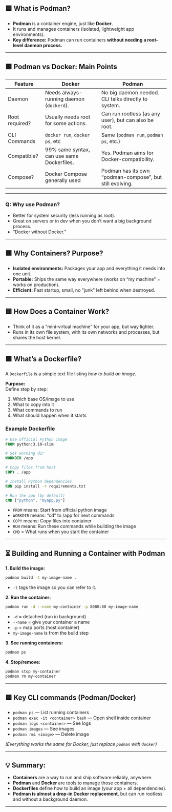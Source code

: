 ## 🟦 **What is Podman?**

- **Podman** is a container engine, just like **Docker**.
- It runs and manages containers (isolated, lightweight app environments).
- **Key difference:** Podman can run containers **without needing a root-level daemon process.**

---

## 🟩 **Podman vs Docker: Main Points**

| Feature        | Docker                   | Podman                       |
|----------------|-------------------------|------------------------------|
| Daemon         | Needs always-running daemon (`dockerd`). | No big daemon needed. CLI talks directly to system. |
| Root required? | Usually needs root for some actions.      | Can run rootless (as any user), but can also be root.         |
| CLI Commands   | `docker run`, `docker ps`, etc            | Same (`podman run`, `podman ps`, etc.)                |
| Compatible?    | 99% same syntax, can use same Dockerfiles.| Yes. Podman aims for Docker-compatibility.           |
| Compose?       | Docker Compose generally used              | Podman has its own “podman-compose”, but still evolving.|

---

### **Q: Why use Podman?**
- Better for system security (less running as root).
- Great on servers or in dev when you don’t want a big background process.
- “Docker without Docker.”

---

## 🟧 **Why Containers? Purpose?**

- **Isolated environments:** Packages your app and everything it needs into one unit.
- **Portable:** Ships the same way everywhere (works on “my machine” = works on production).
- **Efficient:** Fast startup, small, no "junk" left behind when destroyed.

---

## 🟨 **How Does a Container Work?**

- Think of it as a “mini-virtual machine” for your app, but way lighter.
- Runs in its own file system, with its own networks and processes, but shares the host kernel.

---

## 🟪 **What’s a Dockerfile?**

A `Dockerfile` is a simple text file listing *how to build an image.*

**Purpose:**  
Define step by step:  
1. Which base OS/image to use  
2. What to copy into it  
3. What commands to run  
4. What should happen when it starts

### **Example Dockerfile**
```Dockerfile
# Use official Python image
FROM python:3.10-slim

# Set working dir
WORKDIR /app

# Copy files from host
COPY . /app

# Install Python dependencies
RUN pip install -r requirements.txt

# Run the app (by default)
CMD ["python", "myapp.py"]
```
- `FROM` means: Start from official python image
- `WORKDIR` means: “cd” to /app for next commands
- `COPY` means: Copy files into container
- `RUN` means: Run these commands while building the image
- `CMD` = What runs when you start the container

---

## ⏳ **Building and Running a Container with Podman**

**1. Build the image:**  
```bash
podman build -t my-image-name .
```
- `-t` tags the image so you can refer to it.

**2. Run the container:**  
```bash
podman run -d --name my-container -p 8080:80 my-image-name
```
- `-d` = detached (run in background)
- `--name` = give your container a name
- `-p` = map ports (host:container)
- `my-image-name` is from the build step

**3. See running containers:**  
```bash
podman ps
```

**4. Stop/remove:**  
```bash
podman stop my-container
podman rm my-container
```

---

## 🟦 **Key CLI commands (Podman/Docker)**

- `podman ps` — List running containers
- `podman exec -it <container> bash` — Open shell inside container
- `podman logs <container>` — See logs
- `podman images` — See images
- `podman rmi <image>` — Delete image

*(Everything works the same for Docker, just replace `podman` with `docker`)*

---

## 💡 **Summary:**

- **Containers** are a way to run and ship software reliably, anywhere.
- **Podman** and **Docker** are tools to manage those containers.
- **Dockerfiles** define how to build an image (your app + all dependencies).
- **Podman is almost a drop-in Docker replacement**, but can run rootless and without a background daemon.

---
